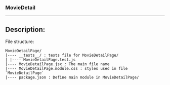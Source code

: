 ### MovieDetail

---

## Description:

File structure:

```
MovieDetailPage/
|---- __tests__/ : tests file for MovieDetailPage/
| |---- MovieDetailPage.test.js
|---- MovieDetailPage.jsx : The main file name
|---- MovieDetailPage.module.css : styles used in file `MovieDetailPage`
|---- package.json : Define main module in MovieDetailPage/
```